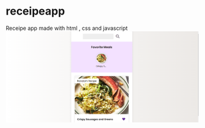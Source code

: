 # receipeapp
Receipe app made with html , css and javascript
![alt text](https://github.com/javabbt/receipeapp/blob/aaf27a284385bd8e789f3018af832019286c08a7/receipes.png)
